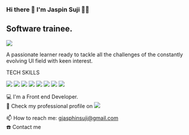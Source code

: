 ### Hi there 👋 I'm Jaspin Suji 👨‍💻

## Software trainee.

<img src="(https://www.cmarix.com/blog/wp-content/uploads/2022/10/Why-Use-ReactJS-For-Developing-Websites-And-Mobile-Apps.png)"/>


A passionate learner ready to tackle all the challenges of the constantly evolving UI field with keen interest.

TECH SKILLS

<img src="https://img.shields.io/badge/React-20232A?style=for-the-badge&logo=react&logoColor=61DAFB"/>&nbsp;<img src="https://img.shields.io/badge/.NET-512BD4?style=for-the-badge&logo=dotnet&logoColor=white"/> <img src="https://img.shields.io/badge/HTML5-E34F26?style=for-the-badge&logo=html5&logoColor=white" />  <img src="https://img.shields.io/badge/VSCode-0078D4?style=for-the-badge&logo=visual%20studio%20code&logoColor=white" />  <img src="https://img.shields.io/badge/CSS3-1572B6?style=for-the-badge&logo=css3&logoColor=white" /> <img src="https://img.shields.io/badge/MySQL-005C84?style=for-the-badge&logo=mysql&logoColor=white" /> <img src="https://img.shields.io/badge/storybook-FF4785?style=for-the-badge&logo=storybook&logoColor=white" /> <img src="https://img.shields.io/badge/Visual_Studio-5C2D91?style=for-the-badge&logo=visual%20studio&logoColor=white" />

💻 I'm a Front end Developer. <br/>
💼 Check my professional profile on <a href=""> <img src="https://img.shields.io/badge/LinkedIn-0077B5?style=for-the-badge&logo=linkedin&logoColor=white"/></a>



📫 How to reach me: gjasphinsuji@gmail.com <br/>
☎️ Contact me
